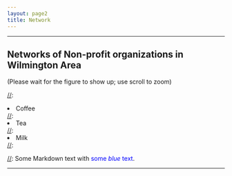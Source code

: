 ```yaml
---
layout: page2
title: Network
---
```

<style>
p.small {
    line-height: 0.5;
}


div .p {
    padding: 5px 0 10px 0;

}
.cl{
    font-weight: bolder;
}

.place_holder {
    height: 10px; widtht: 10px;
}
.fig{
     background-color:yellow;
    display: flex;
    justify-content:center
}
</style>



***
## Networks of Non-profit organizations in Wilmington Area
(Please wait for the figure to show up; use scroll to zoom)

[//]:<ol reversed>
[//]:  <li>Coffee</li>
[//]:  <li>Tea</li>
[//]:  <li>Milk</li>
[//]:</ol>

[//]: Some Markdown text with <span style="color:blue">some *blue* text</span>.


***


<p class="fig">
    <object data="../files/communication_network.html" ></object>
 </p> <p> </p>
  


<script src="https://code.jquery.com/jquery-latest.min.js"
        type="text/javascript"></script>

